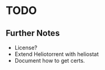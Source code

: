 
# TODO

## Further Notes

- License?
- Extend Heliotorrent with heliostat
- Document how to get certs.